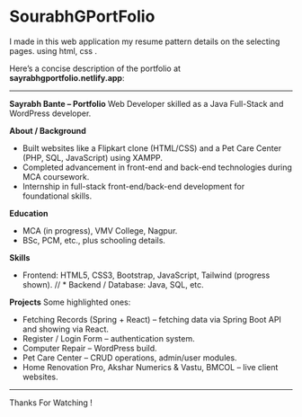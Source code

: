 # SourabhGPortFolio
I made in this web application my resume pattern details on the selecting pages. using html, css .

Here’s a concise description of the portfolio at **sayrabhgportfolio.netlify.app**:

---

**Sayrabh Bante – Portfolio**
Web Developer skilled as a Java Full-Stack and WordPress developer.

**About / Background**

* Built websites like a Flipkart clone (HTML/CSS) and a Pet Care Center (PHP, SQL, JavaScript) using XAMPP.
* Completed advancement in front-end and back-end technologies during MCA coursework.
* Internship in full-stack front-end/back-end development for foundational skills.

**Education**

* MCA (in progress), VMV College, Nagpur.
* BSc, PCM, etc., plus schooling details.

**Skills**

* Frontend: HTML5, CSS3, Bootstrap, JavaScript, Tailwind (progress shown).
// * Backend / Database: Java, SQL, etc.

**Projects**
Some highlighted ones:

* Fetching Records (Spring + React) – fetching data via Spring Boot API and showing via React. 
* Register / Login Form – authentication system. 
* Computer Repair – WordPress build. 
* Pet Care Center – CRUD operations, admin/user modules. 
* Home Renovation Pro, Akshar Numerics & Vastu, BMCOL – live client websites. 

---

Thanks For Watching !
